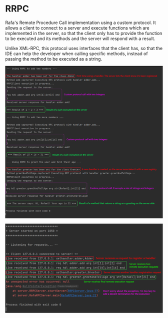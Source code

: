 # RRPC
Rafa's Remote Procedure Call implementation using a custom protocol. It allows a client to connect to a server and execute functions which are implemented in the server, so that the client only has to provide the function to be executed and its methods and the server will respond with a result.

Unlike XML-RPC, this protocol uses interfaces that the client has, so that the IDE can help the developer when calling specific methods, instead of passing the method to be executed as a string.

![Client execution](./rrpc_client.jpg)

![Server execution](./rrpc_server.jpg)
